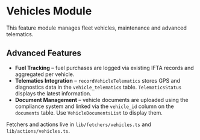 # Vehicles Module

This feature module manages fleet vehicles, maintenance and advanced telematics.

## Advanced Features

- **Fuel Tracking** – fuel purchases are logged via existing IFTA records and
  aggregated per vehicle.
- **Telematics Integration** – `recordVehicleTelematics` stores GPS and
  diagnostics data in the `vehicle_telematics` table. `TelematicsStatus` displays
  the latest information.
- **Document Management** – vehicle documents are uploaded using the compliance
  system and linked via the `vehicle_id` column on the `documents` table. Use
  `VehicleDocumentsList` to display them.

Fetchers and actions live in `lib/fetchers/vehicles.ts` and
`lib/actions/vehicles.ts`.
